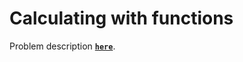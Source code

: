 # Calculating with functions
Problem description **[`here`](https://www.codewars.com/kata/calculating-with-functions)**.
